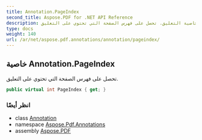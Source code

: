 ```yaml
---
title: Annotation.PageIndex
second_title: Aspose.PDF for .NET API Reference
description: خاصية التعليق. تحصل على فهرس الصفحة التي تحتوي على التعليق
type: docs
weight: 140
url: /ar/net/aspose.pdf.annotations/annotation/pageindex/
---
```

## خاصية Annotation.PageIndex

تحصل على فهرس الصفحة التي تحتوي على التعليق.

```csharp
public virtual int PageIndex { get; }
```

### انظر أيضًا

* class [Annotation](../)
* namespace [Aspose.Pdf.Annotations](../../../aspose.pdf.annotations/)
* assembly [Aspose.PDF](../../../)
